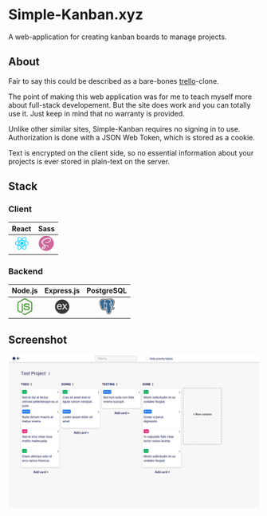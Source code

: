 # Simple-Kanban.xyz

A web-application for creating kanban boards to manage projects.

## About

Fair to say this could be described as a bare-bones [trello](https://trello.com/)-clone.

The point of making this web application was for me to teach myself more about full-stack developement. 
But the site does work and you can totally use it. Just keep in mind that no warranty is provided.

Unlike other similar sites, Simple-Kanban requires no signing in to use. 
Authorization is done with a JSON Web Token, which is stored as a cookie.

Text is encrypted on the client side, so no essential information about your projects is ever stored in plain-text on the server.

## Stack

### Client

| React | Sass |
| :-: | :-: |
| <img src="img/react-logo.png" width="30"> | <img src="img/sass-logo.png" width="30"> |

### Backend

| Node.js | Express.js | PostgreSQL |
| :-: | :-: | :-: |
| <img src="img/nodejs-logo.png" width="30"> | <img src="img/expressjs-logo.png" width="30"> | <img src="img/psql-logo.png" width="30"> |

## Screenshot

<img src="img/screenshot.png" width="600">
